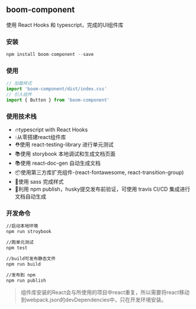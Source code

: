 ## boom-component

使用 React Hooks 和 typescript，完成的UI组件库

### 安装

~~~javascript
npm install boom-component --save
~~~

### 使用

~~~javascript
// 加载样式
import 'boom-component/dist/index.css'
// 引入组件
import { Button } from 'boom-component'
~~~

### 使用技术栈

* 🔥typescript with React Hooks
* 💧从零搭建react组件库
* ⛑️使用 react-testing-library 进行单元测试
* 📚使用 storybook 本地调试和生成文档页面
* 📚使用 react-doc-gen 自动生成文档
* 📦使用第三方库扩充组件-(react-fontawesome, react-transition-group)
* 🌹使用 sass 完成样式
* 🎉利用 npm publish，husky提交发布前验证，可使用 travis CI/CD 集成进行文档自动生成

### 开发命令

~~~bash
//启动本地环境
npm run stroybook

//跑单元测试
npm test

//build可发布静态文件
npm run build

//发布到 npm
npm run publish
~~~

> 组件库安装的React会与所使用的项目中react重复，所以需要将react移动到webpack.json的devDependencies中，只在开发环境安装。
